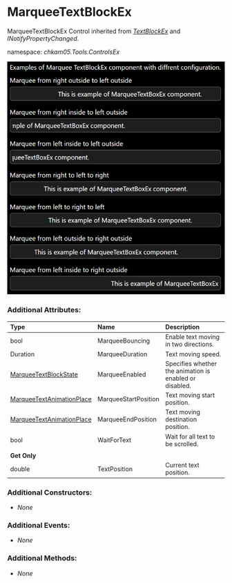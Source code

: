 # MarqueeTextBlockEx
MarqueeTextBlockEx Control inherited from _[TextBlockEx](TextBlockEx.md)_ and _INotifyPropertyChanged_.

namespace: _chkam05.Tools.ControlsEx_

![MarqueeTextBlockEx Examples (Images/MarqueeTextBlockEx.png)](../Images/MarqueeTextBlockEx.png)

### Additional Attributes:

| Type                      | Name                 | Description |
|:--------------------------|:---------------------|:------------|
| bool                      | MarqueeBouncing      | Enable text moving in two directions. |
| Duration                  | MarqueeDuration      | Text moving speed. |
| [MarqueeTextBlockState](MarqueeTextBlockState.md) | MarqueeEnabled | Specifies whether the animation is enabled or disabled. |
| [MarqueeTextAnimationPlace](MarqueeTextAnimationPlace.md) | MarqueeStartPosition | Text moving start position. |
| [MarqueeTextAnimationPlace](MarqueeTextAnimationPlace.md) | MarqueeEndPosition   | Text moving destination position. |
| bool                      | WaitForText          | Wait for all text to be scrolled. |
||||
| **Get Only**              |||
| double                    | TextPosition         | Current text position. |

### Additional Constructors:

- _None_

### Additional Events:

- _None_

### Additional Methods:

- _None_

